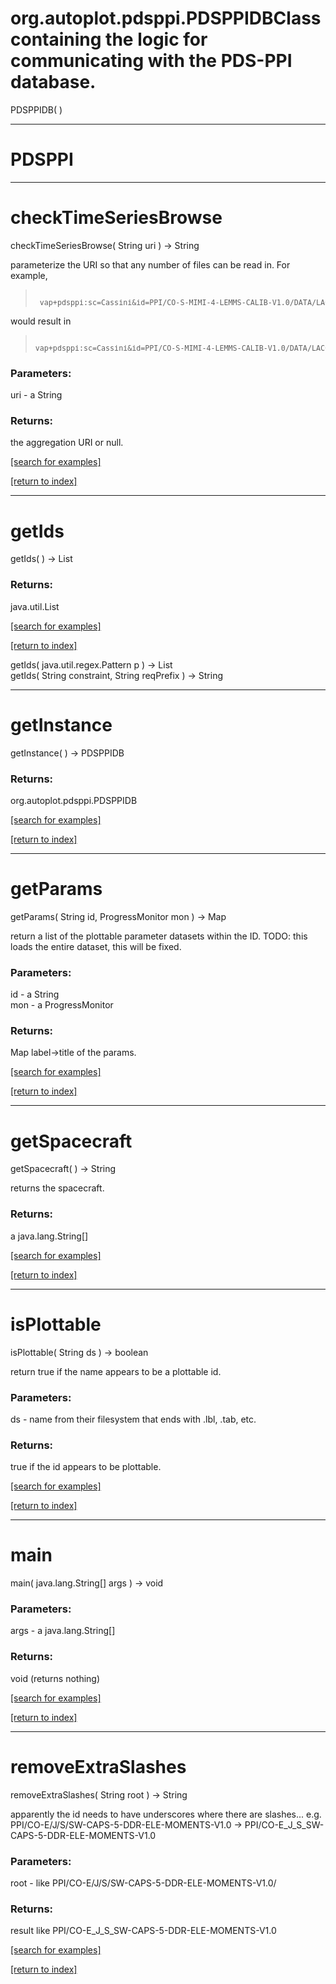 # org.autoplot.pdsppi.PDSPPIDBClass containing the logic for communicating with the PDS-PPI database.
PDSPPIDB( )


***
<a name="PDSPPI"></a>
# PDSPPI



***
<a name="checkTimeSeriesBrowse"></a>
# checkTimeSeriesBrowse
checkTimeSeriesBrowse( String uri ) &rarr; String

parameterize the URI so that any number of files can be read in.  For example,
<blockquote><pre><small>
 vap+pdsppi:sc=Cassini&id=PPI/CO-S-MIMI-4-LEMMS-CALIB-V1.0/DATA/LACCAVG0_1MIN/2006/LACCAVG0_1MIN_2006269_01&param=E0
</small></pre></blockquote>
 would result in 
<blockquote><pre><small>
vap+pdsppi:sc=Cassini&id=PPI/CO-S-MIMI-4-LEMMS-CALIB-V1.0/DATA/LACCAVG0_1MIN/$Y/LACCAVG0_1MIN_$Y$j_01&param=E0
</small></pre></blockquote>

### Parameters:
uri - a String

### Returns:
the aggregation URI or null.

<a href="https://github.com/autoplot/dev/search?q=checkTimeSeriesBrowse&unscoped_q=checkTimeSeriesBrowse">[search for examples]</a>

<a href="https://github.com/autoplot/documentation/blob/master/javadoc/index-all.md">[return to index]</a>

***
<a name="getIds"></a>
# getIds
getIds(  ) &rarr; List



### Returns:
java.util.List


<a href="https://github.com/autoplot/dev/search?q=getIds&unscoped_q=getIds">[search for examples]</a>

<a href="https://github.com/autoplot/documentation/blob/master/javadoc/index-all.md">[return to index]</a>

getIds( java.util.regex.Pattern p ) &rarr; List<br>
getIds( String constraint, String reqPrefix ) &rarr; String<br>
***
<a name="getInstance"></a>
# getInstance
getInstance(  ) &rarr; PDSPPIDB



### Returns:
org.autoplot.pdsppi.PDSPPIDB


<a href="https://github.com/autoplot/dev/search?q=getInstance&unscoped_q=getInstance">[search for examples]</a>

<a href="https://github.com/autoplot/documentation/blob/master/javadoc/index-all.md">[return to index]</a>

***
<a name="getParams"></a>
# getParams
getParams( String id, ProgressMonitor mon ) &rarr; Map

return a list of the plottable parameter datasets within the ID.
 TODO: this loads the entire dataset, this will be fixed.

### Parameters:
id - a String
<br>mon - a ProgressMonitor

### Returns:
Map label->title of the params.

<a href="https://github.com/autoplot/dev/search?q=getParams&unscoped_q=getParams">[search for examples]</a>

<a href="https://github.com/autoplot/documentation/blob/master/javadoc/index-all.md">[return to index]</a>

***
<a name="getSpacecraft"></a>
# getSpacecraft
getSpacecraft(  ) &rarr; String

returns the spacecraft.

### Returns:
a java.lang.String[]


<a href="https://github.com/autoplot/dev/search?q=getSpacecraft&unscoped_q=getSpacecraft">[search for examples]</a>

<a href="https://github.com/autoplot/documentation/blob/master/javadoc/index-all.md">[return to index]</a>

***
<a name="isPlottable"></a>
# isPlottable
isPlottable( String ds ) &rarr; boolean

return true if the name appears to be a plottable id.

### Parameters:
ds - name from their filesystem that ends with .lbl, .tab, etc.

### Returns:
true if the id appears to be plottable.

<a href="https://github.com/autoplot/dev/search?q=isPlottable&unscoped_q=isPlottable">[search for examples]</a>

<a href="https://github.com/autoplot/documentation/blob/master/javadoc/index-all.md">[return to index]</a>

***
<a name="main"></a>
# main
main( java.lang.String[] args ) &rarr; void



### Parameters:
args - a java.lang.String[]

### Returns:
void (returns nothing)


<a href="https://github.com/autoplot/dev/search?q=main&unscoped_q=main">[search for examples]</a>

<a href="https://github.com/autoplot/documentation/blob/master/javadoc/index-all.md">[return to index]</a>

***
<a name="removeExtraSlashes"></a>
# removeExtraSlashes
removeExtraSlashes( String root ) &rarr; String

apparently the id needs to have underscores where there are slashes...  e.g.
 PPI/CO-E/J/S/SW-CAPS-5-DDR-ELE-MOMENTS-V1.0 -> PPI/CO-E_J_S_SW-CAPS-5-DDR-ELE-MOMENTS-V1.0

### Parameters:
root - like PPI/CO-E/J/S/SW-CAPS-5-DDR-ELE-MOMENTS-V1.0/

### Returns:
result like PPI/CO-E_J_S_SW-CAPS-5-DDR-ELE-MOMENTS-V1.0

<a href="https://github.com/autoplot/dev/search?q=removeExtraSlashes&unscoped_q=removeExtraSlashes">[search for examples]</a>

<a href="https://github.com/autoplot/documentation/blob/master/javadoc/index-all.md">[return to index]</a>

